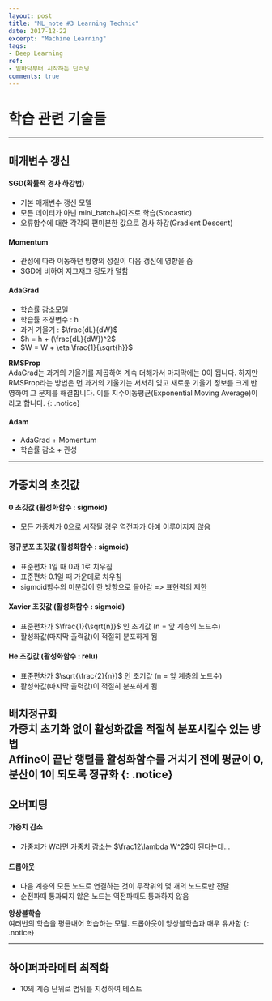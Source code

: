```yaml
---
layout: post
title: "ML_note #3 Learning Technic"
date: 2017-12-22
excerpt: "Machine Learning"
tags:
- Deep Learning
ref:
- 밑바닥부터 시작하는 딥러닝
comments: true
---
```

# 학습 관련 기술들

---

## 매개변수 갱신
#### SGD(확률적 경사 하강법)
- 기본 매개변수 갱신 모델
- 모든 데이터가 아닌 mini_batch사이즈로 학습(Stocastic)
- 오류함수에 대한 각각의 편미분한 값으로 경사 하강(Gradient Descent)

#### Momentum
- 관성에 따라 이동하던 방향의 성질이 다음 갱신에 영향을 줌
- SGD에 비하여 지그재그 정도가 덜함

#### AdaGrad
- 학습률 감소모델
- 학습률 조정변수 : h
- 과거 기울기 : $\frac{dL}{dW}$
- $h = h + (\frac{dL}{dW})^2$
- $W = W + \eta \frac{1}{\sqrt{h}}$

**RMSProp**<br>
AdaGrad는 과거의 기울기를 제곱하여 계속 더해가서 마지막에는 0이 됩니다. 하지만 RMSProp라는 방법은 먼 과거의 기울기는 서서히 잊고 새로운 기울기 정보를 크게 반영하여 그 문제를 해결합니다. 이를 지수이동평균(Exponential Moving Average)이라고 합니다.
{: .notice}

#### Adam
- AdaGrad + Momentum
- 학습률 감소 + 관성

---

## 가중치의 초깃값
#### 0 초깃값 (활성화함수 : sigmoid)
- 모든 가중치가 0으로 시작될 경우 역전파가 아예 이루어지지 않음

#### 정규분포 초깃값 (활성화함수 : sigmoid)
- 표준편차 1일 때 0과 1로 치우침
- 표준편차 0.1일 때 가운데로 치우침
- sigmoid함수의 미분값이 한 방향으로 몰아감 => 표현력의 제한

#### Xavier 초깃값 (활성화함수 : sigmoid)
- 표준편차가 $\frac{1}{\sqrt{n}}$ 인 초기값 (n = 앞 계층의 노드수)
- 활성화값(마지막 출력값)이 적절히 분포하게 됨

#### He 초깂값 (활성화함수 : relu)
- 표준편차가 $\sqrt{\frac{2}{n}}$ 인 초기값 (n = 앞 계층의 노드수)
- 활성화값(마지막 출력값)이 적절히 분포하게 됨

**배치정규화**<br>
가중치 초기화 없이 활성화값을 적절히 분포시킬수 있는 방법<br>
Affine이 끝난 행렬를 활성화함수를 거치기 전에 평균이 0, 분산이 1이 되도록 정규화
{: .notice}
---

## 오버피팅
#### 가중치 감소
- 가중치가 W라면 가중치 감소는 $\frac12\lambda W^2$이 된다는데...

#### 드롭아웃
- 다음 계층의 모든 노드로 연결하는 것이 무작위의 몇 개의 노드로만 전달
- 순전파때 통과되지 않은 노드는 역전파때도 통과하지 않음

**앙상블학습**<br>
여러번의 학습을 평균내어 학습하는 모델. 드롭아웃이 앙상블학습과 매우 유사함
{: .notice}

---

## 하이퍼파라메터 최적화
- 10의 계승 단위로 범위를 지정하여 테스트
